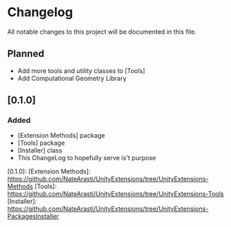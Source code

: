 # Changelog
All notable changes to this project will be documented in this file.

## Planned
- Add more tools and utility classes to [Tools]
- Add Computational Geometry Library

## [0.1.0]
### Added
- [Extension Methods] package
- [Tools] package
- [Installer] class
- This ChangeLog to hopefully serve is't purpose

[0.1.0]: 
[Extension Methods]: https://github.com/NateArasti/UnityExtensions/tree/UnityExtensions-Methods
[Tools]: https://github.com/NateArasti/UnityExtensions/tree/UnityExtensions-Tools
[Installer]: https://github.com/NateArasti/UnityExtensions/tree/UnityExtensions-PackagesInstaller
